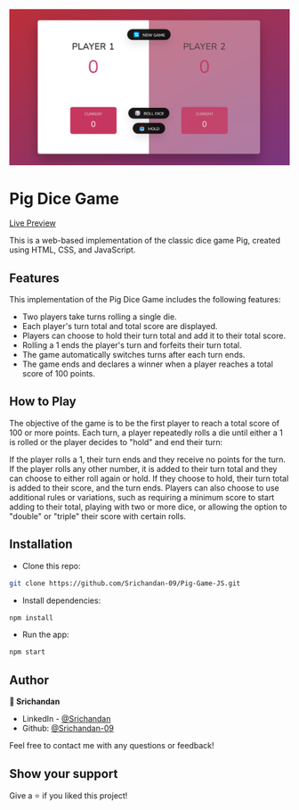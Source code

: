 <img src="/images/Pig-Game-Screenshot.png"/>

# Pig Dice Game

[Live Preview](https://srichandan-09.github.io/Pig-Game-JS/)

This is a web-based implementation of the classic dice game Pig, created using HTML, CSS, and JavaScript.


## Features
This implementation of the Pig Dice Game includes the following features:

<ul>
  <li>Two players take turns rolling a single die.</li>
  <li>Each player's turn total and total score are displayed.</li>
  <li>Players can choose to hold their turn total and add it to their total score.</li>
  <li>Rolling a 1 ends the player's turn and forfeits their turn total.</li>
  <li>The game automatically switches turns after each turn ends.</li>
  <li>The game ends and declares a winner when a player reaches a total score of 100 points.</li>
</ul>

## How to Play
The objective of the game is to be the first player to reach a total score of 100 or more points. Each turn, a player repeatedly rolls a die until either a 1 is rolled or the player decides to "hold" and end their turn:

If the player rolls a 1, their turn ends and they receive no points for the turn.
If the player rolls any other number, it is added to their turn total and they can choose to either roll again or hold. If they choose to hold, their turn total is added to their score, and the turn ends.
Players can also choose to use additional rules or variations, such as requiring a minimum score to start adding to their total, playing with two or more dice, or allowing the option to "double" or "triple" their score with certain rolls.

## Installation

- Clone this repo:

```sh
git clone https://github.com/Srichandan-09/Pig-Game-JS.git
```

- Install dependencies:

```sh
npm install
```

- Run the app:

```sh
npm start
```

## Author

<b>👤 Srichandan</b>

- LinkedIn - [@Srichandan](https://www.linkedin.com/in/srichandan09)
- Github: [@Srichandan-09](https://github.com/Srichandan-09)

Feel free to contact me with any questions or feedback!

## Show your support

Give a ⭐️ if you liked this project!
